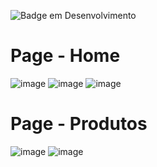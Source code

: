 ![Badge em Desenvolvimento](http://img.shields.io/static/v1?label=STATUS&message=EM%20DESENVOLVIMENTO&color=GREEN&style=for-the-badge)

<h1>Page - Home</h1>

![image](https://user-images.githubusercontent.com/109702318/186251518-da31aea7-99f2-4cfa-a6f6-d00a7b92e752.png)
![image](https://user-images.githubusercontent.com/109702318/186251649-5d7cc360-9610-44ec-935c-ab7176852935.png)
![image](https://user-images.githubusercontent.com/109702318/186251796-926d1afa-ebf6-48c3-9293-c07fcaf499d0.png)

<h1>Page - Produtos</h1>

![image](https://user-images.githubusercontent.com/109702318/186252066-9500a973-f694-4c61-99c8-4697917f3021.png)
![image](https://user-images.githubusercontent.com/109702318/186252273-4d70e86a-2a45-4407-ad7c-abcdb57aae7d.png)
